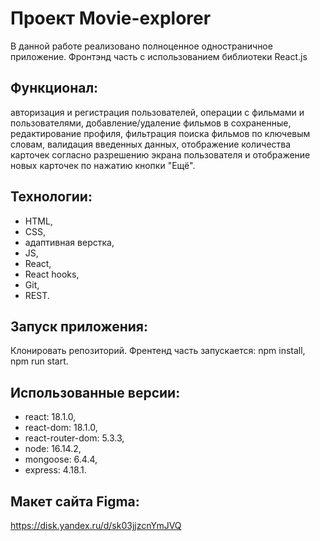 # Проект Movie-explorer

В данной работе реализовано полноценное одностраничное приложение. Фронтэнд часть с использованием библиотеки React.js

## Функционал:
авторизация и регистрация пользователей, операции с фильмами и пользователями, добавление/удаление фильмов в сохраненные, редактирование профиля,
фильтрация поиска фильмов по ключевым словам, валидация введенных данных, отображение количества карточек согласно разрешению экрана пользователя и отображение новых карточек по нажатию кнопки "Ещё".

## Технологии:
- HTML,
- CSS,
- адаптивная верстка,
- JS, 
- React, 
- React hooks,
- Git,
- REST.

## Запуск приложения:
Клонировать репозиторий. Френтенд часть запускается: npm install, npm run start.

## Использованные версии:
- react: 18.1.0,
- react-dom: 18.1.0,
- react-router-dom: 5.3.3,
- node: 16.14.2,
- mongoose: 6.4.4,
- express: 4.18.1.

## Макет сайта Figma:
https://disk.yandex.ru/d/sk03jjzcnYmJVQ


